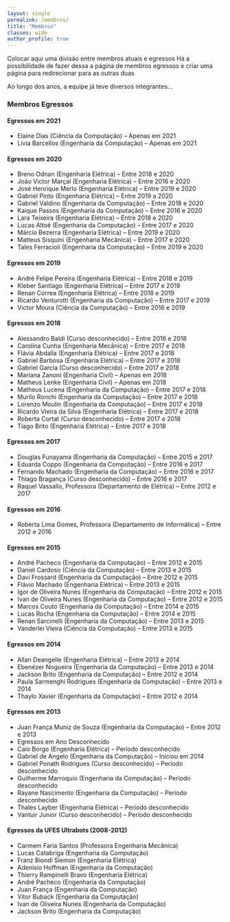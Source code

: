 ```yaml
---
layout: single
permalink: /membros/
title: "Membros"
classes: wide
author_profile: true
---
```


Colocar aqui uma divisão entre membros atuais e egressos
Há a possibilidade de fazer dessa a página de membros egressos e criar uma página para redirecionar para as outras duas


Ao longo dos anos, a equipe já teve diversos integrantes...


### Membros Egressos

#### Egressos em 2021
- Elaine Dias (Ciência da Computação) – Apenas em 2021
- Lívia Barcellos (Engenharia da Computação) – Apenas em 2021

#### Egressos em 2020
- Breno Odnan (Engenharia Elétrica) – Entre 2018 e 2020
- João Victor Marçal (Engenharia Elétrica) – Entre 2016 e 2020
- José Henrique Merlo (Engenharia Elétrica) – Entre 2019 e 2020
- Gabriel Pinto (Engenharia Elétrica) – Entre 2019 a 2020
- Gabriel Valdino (Engenharia da Computação) – Entre 2018 e 2020
- Kaique Passos (Engenharia da Computação) – Entre 2016 e 2020
- Lara Teixeira (Engenharia Elétrica) – Entre 2018 e 2020
- Lucas Altoé (Engenharia da Computação) – Entre 2017 e 2020
- Márcio Bezerra (Engenharia Elétrica) – Entre 2019 e 2020
- Matteus Sisquini (Engenharia Mecânica) – Entre 2017 e 2020
- Tales Ferracioli (Engenharia da Computação) – Entre 2019 e 2020

#### Egressos em 2019
- André Felipe Pereira (Engenharia Elétrica) – Entre 2018 e 2019
- Kleber Santiago (Engenharia Elétrica) – Entre 2017 e 2019
- Renan Correa (Engenharia Elétrica) – Entre 2018 e 2019
- Ricardo Venturotti (Engenharia da Computação) – Entre 2017 e 2019
- Victor Moura (Ciência da Computação) – Entre 2016 e 2019


#### Egressos em 2018
- Alessandro Baldi (Curso desconhecido) – Entre 2016 e 2018
- Carolina Cunha (Engenharia Mecânica) – Entre 2017 e 2018
- Flávia Abdalla (Engenharia Elétrica) – Entre 2017 e 2018
- Gabriel Barbosa (Engenharia Elétrica) – Entre 2017 e 2018
- Gabriel Garcia (Curso desconhecido) – Entre 2017 e 2018
- Mariana Zanoni (Engenharia Civil) – Apenas em 2018
- Matheus Lenke (Engenharia Civil) – Apenas em 2018
- Matheus Lucena (Engenharia da Computação) – Entre 2017 e 2018
- Murilo Ronchi (Engenharia da Computação) – Entre 2017 e 2018
- Lorenzo Moulin (Engenharia da Computação) – Entre 2017 e 2018
- Ricardo Vieira da Silva (Engenharia Elétrica) – Entre 2017 e 2018
- Roberta Cortat (Curso desconhecido) – Entre 2017 e 2018
- Tiago Brito (Engenharia Elétrica) – Entre 2017 e 2018


#### Egressos em 2017
- Douglas Funayama (Engenharia da Computação) – Entre 2015 e 2017
- Eduarda Coppo (Engenharia da Computação) – Entre 2016 e 2017
- Fernando Machado (Engenharia da Computação) – Entre 2016 e 2017
- Thiago Bragança (Curso desconhecido) – Entre 2016 e 2017
- Raquel Vassallo, Professora (Departamento de Elétrica) – Entre 2012 e 2017

#### Egressos em 2016
- Roberta Lima Gomes, Professora (Departamento de Informática) – Entre 2012 e 2016

#### Egressos em 2015
- André Pacheco (Engenharia da Computação) – Entre 2012 e 2015
- Daniel Cardoso (Ciência da Computação) – Entre 2013 e 2015
- Davi Frossard (Engenharia da Computação) – Entre 2012 e 2015
- Flávio Machado (Engenharia Elétrica) – Entre 2013 e 2015
- Igor de Oliveira Nunes (Engenharia da Computação) – Entre 2012 e 2015
- Ivan de Oliveira Nunes (Engenharia da Computação) – Entre 2012 e 2015
- Marcos Couto (Engenharia da Computação) – Entre 2014 e 2015
- Lucas Rocha (Engenharia da Computação) – Entre 2014 e 2015
- Renan Sarcinelli (Engenharia da Computação) – Entre 2013 e 2015
- Vanderlei Vieira (Ciência da Computação) – Entre 2013 e 2015


#### Egressos em 2014
- Allan Deangelle (Engenharia Elétrica) – Entre 2013 e 2014
- Ebenézer Nogueira (Engenharia da Computação) – Entre 2013 e 2014
- Jackson Brito (Engenharia da Computação) – Entre 2012 e 2014
- Paula Sarmenghi Rodrigues (Engenharia da Computação) – Entre 2013 e 2014
- Thaylo Xavier (Engenharia da Computação) – Entre 2012 e 2014


#### Egressos em 2013
- Juan França Muniz de Souza (Engenharia da Computação) – Entre 2012 e 2013
- Egressos em Ano Desconhecido
- Caio Borgo (Engenharia Elétrica) – Período desconhecido
- Gabriel de Angelo (Engenharia da Computação) – Iniciou em 2014
- Gabriel Ponath Rodrigues (Curso desconhecido) – Período desconhecido
- Guilherme Marroquio (Engenharia da Computação) – Período desconhecido
- Rayane Nascimento (Engenharia da Computação) – Período desconhecido
- Thales Layber (Engenharia Elétrica) – Período desconhecido
- Vantuir Junior (Curso desconhecido) – Período desconhecido

#### Egressos da UFES Ultrabots (2008-2012)
- Carmem Faria Santos (Professora Engenharia Mecânica)
- Lucas Catabriga (Engenharia da Computação)
- Franz Biondi Siemon (Engenharia Elétrica)
- Adenísio Hoffman (Engenharia da Computação)
- Thierry Rampinelli Bravo (Engenharia Elétrica)
- André Pacheco (Engenharia da Computação)
- Juan França (Engenharia da Computação)
- Vitor Buback (Engenharia da Computação)
- Ivan de Oliveira Nunes (Engenharia da Computação)
- Jackson Brito (Engenharia da Computação)
